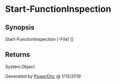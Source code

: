 # Start-FunctionInspection

## Synopsis


Start-FunctionInspection [-File] <string> [<CommonParameters>]


## Returns

System.Object

Generated by [PowerDoc](https://github.com/luther38/PowerDoc) @ 1/13/2019
